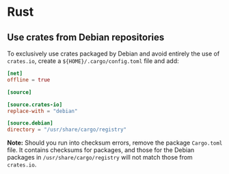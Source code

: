 # Rust

## Use crates from Debian repositories

To exclusively use crates packaged by Debian and avoid entirely the use of
`crates.io`, create a `${HOME}/.cargo/config.toml` file and add:

```toml
[net]
offline = true

[source]

[source.crates-io]
replace-with = "debian"

[source.debian]
directory = "/usr/share/cargo/registry"
```

**Note:** Should you run into checksum errors, remove the package `Cargo.toml`
file. It contains checksums for packages, and those for the Debian packages in
`/usr/share/cargo/registry` will not match those from `crates.io`.
